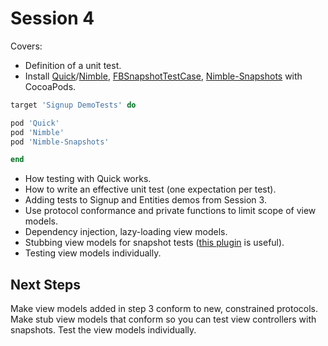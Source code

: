 Session 4
=========

Covers:

- Definition of a unit test.
- Install [Quick](https://github.com/Quick/Quick)/[Nimble](https://github.com/Quick/Nimble), [FBSnapshotTestCase](https://github.com/facebook/ios-snapshot-test-case), [Nimble-Snapshots](https://github.com/ashfurrow/Nimble-Snapshots) with CocoaPods.

```rb
target 'Signup DemoTests' do

pod 'Quick'
pod 'Nimble'
pod 'Nimble-Snapshots'

end
```

- How testing with Quick works.
- How to write an effective unit test (one expectation per test).
- Adding tests to Signup and Entities demos from Session 3.
- Use protocol conformance and private functions to limit scope of view models.
- Dependency injection, lazy-loading view models.
- Stubbing view models for snapshot tests ([this plugin](http://github.com/orta/Snapshots) is useful).
- Testing view models individually.

## Next Steps

Make view models added in step 3 conform to new, constrained protocols. Make stub view models that conform so you can test view controllers with snapshots. Test the view models individually.
